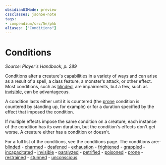 ```yaml
---
obsidianUIMode: preview
cssclasses: json5e-note
tags:
- compendium/src/5e/phb
aliases: ["Conditions"]
---
```

# Conditions
*Source: Player's Handbook, p. 289* 

Conditions alter a creature's capabilities in a variety of ways and can arise as a result of a spell, a class feature, a monster's attack, or other effect. Most conditions, such as [blinded](conditions.md#blinded), are impairments, but a few, such as [invisible](conditions.md#invisible), can be advantageous.

A condition lasts either until it is countered (the [prone](conditions.md#prone) condition is countered by standing up, for example) or for a duration specified by the effect that imposed the condition.

If multiple effects impose the same condition on a creature, each instance of the condition has its own duration, but the condition's effects don't get worse. A creature either has a condition or doesn't.

For a full list of the conditions, see the conditions page. The conditions are:- [blinded](conditions.md#blinded)  - [charmed](conditions.md#charmed)  - [deafened](conditions.md#deafened)  - [exhaustion](conditions.md#exhaustion)  - [frightened](conditions.md#frightened)  - [grappled](conditions.md#grappled)  - [incapacitated](conditions.md#incapacitated)  - [invisible](conditions.md#invisible)  - [paralyzed](conditions.md#paralyzed)  - [petrified](conditions.md#petrified)  - [poisoned](conditions.md#poisoned)  - [prone](conditions.md#prone)  - [restrained](conditions.md#restrained)  - [stunned](conditions.md#stunned)  - [unconscious](conditions.md#unconscious)